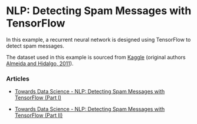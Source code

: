 # NLP: Detecting Spam Messages with TensorFlow

In this example, a recurrent neural network is designed using TensorFlow to detect spam messages.

The dataset used in this example is sourced from [Kaggle](https://www.kaggle.com/team-ai/spam-text-message-classification) (original authors [Almeida and Hidalgo, 2011](http://www.dt.fee.unicamp.br/~tiago/smsspamcollection/)).

### Articles

- [Towards Data Science - NLP: Detecting Spam Messages with TensorFlow (Part I)](https://towardsdatascience.com/nlp-detecting-spam-messages-with-tensorflow-b12195b8cf0e)

- [Towards Data Science - NLP: Detecting Spam Messages with TensorFlow (Part II)](https://towardsdatascience.com/nlp-detecting-spam-messages-with-tensorflow-part-ii-77826c8f1abf)
